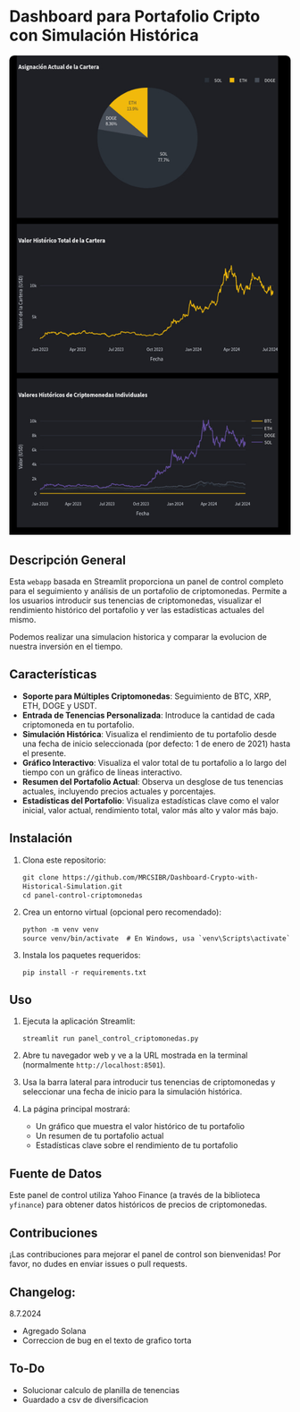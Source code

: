 
# Dashboard para Portafolio Cripto con Simulación Histórica

![Preview](https://github.com/MRCSIBR/Dashboard-Crypto-with-Historical-Simulation/blob/main/Dashboard_v2.jpg)

## Descripción General

Esta `webapp` basada en Streamlit proporciona un panel de control completo para el seguimiento y análisis de un portafolio de criptomonedas. Permite a los usuarios introducir sus tenencias de criptomonedas, visualizar el rendimiento histórico del portafolio y ver las estadísticas actuales del mismo.    

Podemos realizar una simulacion historica y comparar la evolucion de nuestra inversión en el tiempo.

## Características

- **Soporte para Múltiples Criptomonedas**: Seguimiento de BTC, XRP, ETH, DOGE y USDT.
- **Entrada de Tenencias Personalizada**: Introduce la cantidad de cada criptomoneda en tu portafolio.
- **Simulación Histórica**: Visualiza el rendimiento de tu portafolio desde una fecha de inicio seleccionada (por defecto: 1 de enero de 2021) hasta el presente.
- **Gráfico Interactivo**: Visualiza el valor total de tu portafolio a lo largo del tiempo con un gráfico de líneas interactivo.
- **Resumen del Portafolio Actual**: Observa un desglose de tus tenencias actuales, incluyendo precios actuales y porcentajes.
- **Estadísticas del Portafolio**: Visualiza estadísticas clave como el valor inicial, valor actual, rendimiento total, valor más alto y valor más bajo.

## Instalación

1. Clona este repositorio:
   ```
   git clone https://github.com/MRCSIBR/Dashboard-Crypto-with-Historical-Simulation.git
   cd panel-control-criptomonedas
   ```

2. Crea un entorno virtual (opcional pero recomendado):
   ```
   python -m venv venv
   source venv/bin/activate  # En Windows, usa `venv\Scripts\activate`
   ```

3. Instala los paquetes requeridos:
   ```
   pip install -r requirements.txt
   ```

## Uso

1. Ejecuta la aplicación Streamlit:
   ```
   streamlit run panel_control_criptomonedas.py
   ```

2. Abre tu navegador web y ve a la URL mostrada en la terminal (normalmente `http://localhost:8501`).

3. Usa la barra lateral para introducir tus tenencias de criptomonedas y seleccionar una fecha de inicio para la simulación histórica.

4. La página principal mostrará:
   - Un gráfico que muestra el valor histórico de tu portafolio
   - Un resumen de tu portafolio actual
   - Estadísticas clave sobre el rendimiento de tu portafolio

## Fuente de Datos

Este panel de control utiliza Yahoo Finance (a través de la biblioteca `yfinance`) para obtener datos históricos de precios de criptomonedas.


## Contribuciones

¡Las contribuciones para mejorar el panel de control son bienvenidas! Por favor, no dudes en enviar issues o pull requests.

## Changelog: 

8.7.2024
- Agregado Solana
- Correccion de bug en el texto de grafico torta

## To-Do

- Solucionar calculo de planilla de tenencias
- Guardado a csv de diversificacion

